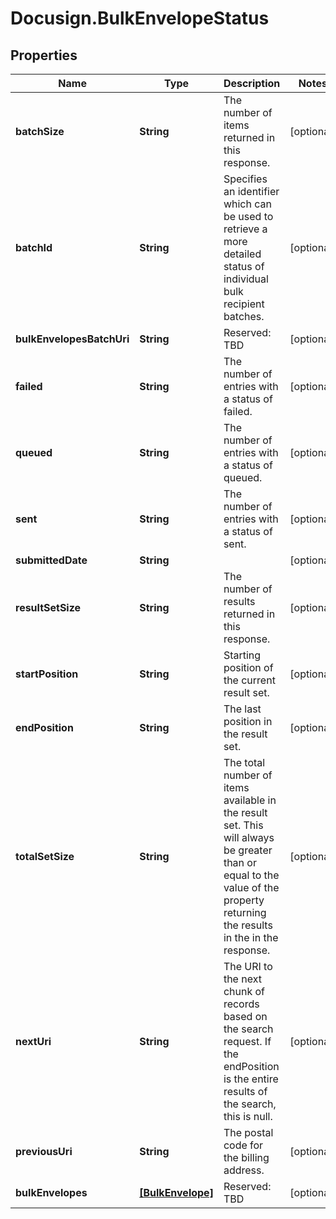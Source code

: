 # Docusign.BulkEnvelopeStatus

## Properties
Name | Type | Description | Notes
------------ | ------------- | ------------- | -------------
**batchSize** | **String** | The number of items returned in this response. | [optional] 
**batchId** | **String** | Specifies an identifier which can be used to retrieve a more detailed status of individual bulk recipient batches. | [optional] 
**bulkEnvelopesBatchUri** | **String** | Reserved: TBD | [optional] 
**failed** | **String** | The number of entries with a status of failed.  | [optional] 
**queued** | **String** | The number of entries with a status of queued.  | [optional] 
**sent** | **String** | The number of entries with a status of sent. | [optional] 
**submittedDate** | **String** |  | [optional] 
**resultSetSize** | **String** | The number of results returned in this response.  | [optional] 
**startPosition** | **String** | Starting position of the current result set. | [optional] 
**endPosition** | **String** | The last position in the result set.  | [optional] 
**totalSetSize** | **String** | The total number of items available in the result set. This will always be greater than or equal to the value of the property returning the results in the in the response. | [optional] 
**nextUri** | **String** | The URI to the next chunk of records based on the search request. If the endPosition is the entire results of the search, this is null.  | [optional] 
**previousUri** | **String** | The postal code for the billing address. | [optional] 
**bulkEnvelopes** | [**[BulkEnvelope]**](BulkEnvelope.md) | Reserved: TBD | [optional] 


